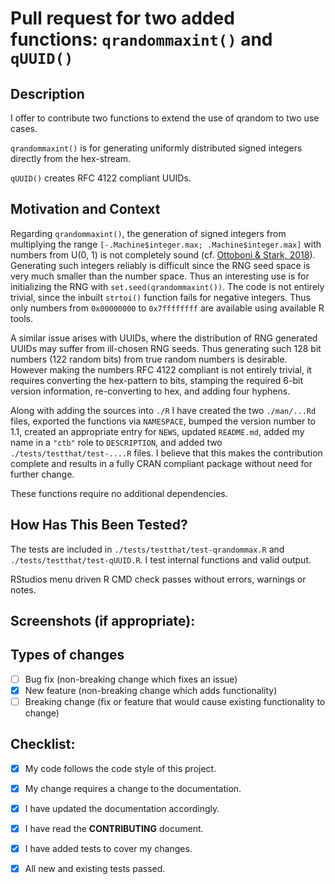 # Pull request for two added functions: `qrandommaxint()` and `qUUID()`

## Description

I offer to contribute two functions to extend the use of qrandom to two use cases. 

`qrandommaxint()` is for generating uniformly distributed signed integers directly from the hex-stream.  

`qUUID()` creates RFC 4122 compliant UUIDs.


## Motivation and Context

Regarding `qrandommaxint()`, the generation of signed integers from multiplying the range `[-.Machine$integer.max; .Machine$integer.max]` with numbers from U(0, 1) is not completely sound (cf. [Ottoboni & Stark, 2018](https://www.stat.berkeley.edu/~stark/Preprints/r-random-issues.pdf)). Generating such integers reliably is difficult since the RNG seed space is very much smaller than the number space. Thus an interesting use is for initializing the RNG with `set.seed(qrandommaxint())`. The code is not entirely trivial, since the inbuilt `strtoi()` function fails for negative integers. Thus only numbers from `0x00000000` to `0x7ffffffff` are available using available R tools. 

A similar issue arises with UUIDs, where the distribution of RNG generated UUIDs may suffer from ill-chosen RNG seeds. Thus generating such 128 bit numbers (122 random bits) from true random numbers is desirable. However making the numbers RFC 4122 compliant is not entirely trivial, it requires converting the hex-pattern to bits, stamping the required 6-bit version information, re-converting to hex, and adding four hyphens.

Along with adding the sources into `./R` I have created the two `./man/...Rd` files, exported the functions via `NAMESPACE`, bumped the version number to 1.1, created an appropriate entry for `NEWS`, updated `README.md`, added my name in a `"ctb"` role to `DESCRIPTION`, and added two `./tests/testthat/test-....R` files. I believe that this makes the contribution complete and results in a fully CRAN compliant package without need for further change.

These functions require no additional dependencies.

## How Has This Been Tested?
The tests are included in `./tests/testthat/test-qrandommax.R` and `./tests/testthat/test-qUUID.R`. I test internal functions and valid output.

RStudios menu driven R CMD check passes without errors, warnings or notes.

## Screenshots (if appropriate):

## Types of changes

- [ ] Bug fix (non-breaking change which fixes an issue)
- [X] New feature (non-breaking change which adds functionality)
- [ ] Breaking change (fix or feature that would cause existing functionality to change)

## Checklist:

- [X] My code follows the code style of this project.
- [X] My change requires a change to the documentation.
- [X] I have updated the documentation accordingly.
- [X] I have read the **CONTRIBUTING** document.
- [X] I have added tests to cover my changes.
- [X] All new and existing tests passed.

